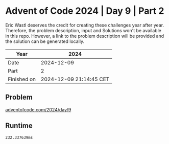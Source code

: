 # Advent of Code 2024 | Day 9 | Part 2

Eric Wastl deserves the credit for creating these challenges year after year. Therefore, the problem description, input and Solutions won't be available in this repo.
However, a link to the problem description will be provided and the solution can be generated locally.

| Year        | 2024                    |
|-------------|-------------------------|
| Date        | 2024-12-09              |
| Part        | 2                       |
| Finished on | 2024-12-09 21:14:45 CET |

## Problem

[adventofcode.com/2024/day/9](https://adventofcode.com/2024/day/9)

## Runtime

```
232.337639ms
```
